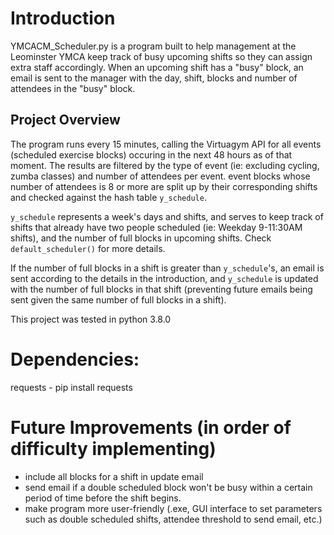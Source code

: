 # Introduction
YMCACM_Scheduler.py is a program built to help management at the Leominster YMCA keep track of busy upcoming shifts so they can assign extra staff accordingly. When an upcoming shift has a "busy" block, an email is sent to the manager with the day, shift, blocks and number of attendees in the "busy" block.

## Project Overview
The program runs every 15 minutes, calling the Virtuagym API for all events (scheduled exercise blocks) occuring in the next 48 hours as of that moment. The results are filtered by the type of event (ie: excluding cycling, zumba classes) and number of attendees per event. event blocks whose number of attendees is 8 or more are split up by their corresponding shifts and checked against the hash table `y_schedule`. 

`y_schedule` represents a week's days and shifts, and serves to keep track of shifts that already have two people scheduled (ie: Weekday 9-11:30AM shifts), and the number of full blocks in upcoming shifts. Check `default_scheduler()` for more details.

If the number of full blocks in a shift is greater than `y_schedule`'s, an email is sent according to the details in the introduction, and `y_schedule` is updated with the number of full blocks in that shift (preventing future emails being sent given the same number of full blocks in a shift).


This project was tested in python 3.8.0

# Dependencies:
requests - pip install requests

# Future Improvements (in order of difficulty implementing)
- include all blocks for a shift in update email
- send email if a double scheduled block won't be busy within a certain period of time before the shift begins.
- make program more user-friendly (.exe, GUI interface to set parameters such as double scheduled shifts, attendee threshold to send email, etc.)